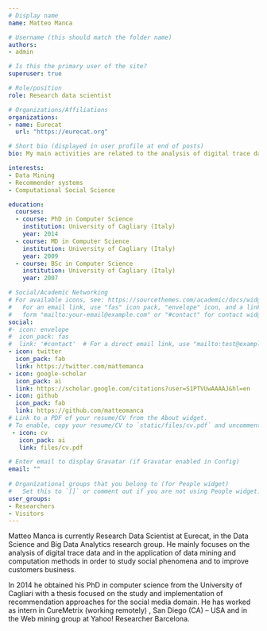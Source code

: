 ```yaml
---
# Display name
name: Matteo Manca

# Username (this should match the folder name)
authors:
- admin

# Is this the primary user of the site?
superuser: true

# Role/position
role: Research data scientist

# Organizations/Affiliations
organizations:
- name: Eurecat
  url: "https://eurecat.org"

# Short bio (displayed in user profile at end of posts)
bio: My main activities are related to the analysis of digital trace data and to the application of computation methods to study social phenomena.

interests:
- Data Mining
- Recommender systems
- Computational Social Science

education:
  courses:
  - course: PhD in Computer Science
    institution: University of Cagliary (Italy)
    year: 2014
  - course: MD in Computer Science
    institution: University of Cagliary (Italy)
    year: 2009
  - course: BSc in Computer Science
    institution: University of Cagliary (Italy)
    year: 2007

# Social/Academic Networking
# For available icons, see: https://sourcethemes.com/academic/docs/widgets/#icons
#   For an email link, use "fas" icon pack, "envelope" icon, and a link in the
#   form "mailto:your-email@example.com" or "#contact" for contact widget.
social:
#- icon: envelope
#  icon_pack: fas
#  link: '#contact'  # For a direct email link, use "mailto:test@example.org".
- icon: twitter
  icon_pack: fab
  link: https://twitter.com/mattemanca
- icon: google-scholar
  icon_pack: ai
  link: https://scholar.google.com/citations?user=S1PTVUwAAAAJ&hl=en
- icon: github
  icon_pack: fab
  link: https://github.com/matteomanca
# Link to a PDF of your resume/CV from the About widget.
# To enable, copy your resume/CV to `static/files/cv.pdf` and uncomment the lines below.  
 - icon: cv
   icon_pack: ai
   link: files/cv.pdf

# Enter email to display Gravatar (if Gravatar enabled in Config)
email: ""
  
# Organizational groups that you belong to (for People widget)
#   Set this to `[]` or comment out if you are not using People widget.  
user_groups:
- Researchers
- Visitors
---
```


Matteo Manca is currently Research Data Scientist at Eurecat, in the Data Science and Big Data Analytics research group. He mainly focuses on the analysis of digital trace data and in the application of data mining and computation methods in order to study social phenomena and to improve customers business.

In 2014 he obtained his PhD in computer science from the University of Cagliari with a thesis focused on the study and implementation of recommendation approaches for the social media domain. He has worked as intern in CureMetrix (working remotely) , San Diego (CA) – USA and in the Web mining group at Yahoo! Researcher Barcelona.
